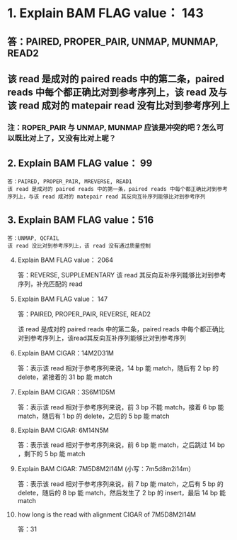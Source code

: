 # 1. Explain BAM FLAG value： 143

## 答：PAIRED, PROPER_PAIR, UNMAP, MUNMAP, READ2
## 该 read 是成对的 paired reads 中的第二条，paired reads 中每个都正确比对到参考序列上，该 read 及与该 read 成对的 matepair read 没有比对到参考序列上
### 注：ROPER_PAIR 与 UNMAP, MUNMAP 应该是冲突的吧？怎么可以既比对上了，又没有比对上呢？


## 2. Explain BAM FLAG value： 99

    答：PAIRED, PROPER_PAIR, MREVERSE, READ1
	该 read 是成对的 paired reads 中的第一条，paired reads 中每个都正确比对到参考序列上，与该 read 成对的 matepair read 其反向互补序列能够比对到参考序列


## 3. Explain BAM FLAG value：516

    答：UNMAP, QCFAIL
	该 read 没比对到参考序列上，该 read 没有通过质量控制

4. Explain BAM FLAG value： 2064

    答：REVERSE, SUPPLEMENTARY
	该 read 其反向互补序列能够比对到参考序列，补充匹配的 read

5. Explain BAM FLAG value： 147

    答：PAIRED, PROPER_PAIR, REVERSE, READ2

	该 read 是成对的 paired reads 中的第二条，paired reads 中每个都正确比对到参考序列上，该read其反向互补序列能够比对到参考序列

6. Explain BAM CIGAR：14M2D31M

    答：表示该 read 相对于参考序列来说，14 bp 能 match，随后有 2 bp 的 delete，紧接着的 31 bp 能 match

7. Explain BAM CIGAR：3S6M1D5M

    答：表示该 read 相对于参考序列来说，前 3 bp 不能 match，接着 6 bp 能 match，随后有 1 bp 的 delete，之后的 5 bp 能 match

8. Explain BAM CIGAR: 6M14N5M

    答：表示该 read 相对于参考序列来说，前 6 bp 能 match，之后跳过 14 bp ，剩下的 5 bp 能 match

9. Explain BAM CIGAR: 7M5D8M2I14M  (小写：7m5d8m2i14m）

    答：表示该 read 相对于参考序列来说，前 7 bp 能 match，之后有 5 bp 的 delete，随后的 8 bp 能 match，然后发生了 2 bp 的 insert，最后 14 bp 能 match

10. how long is the read with alignment CIGAR of 7M5D8M2I14M

    答：31

